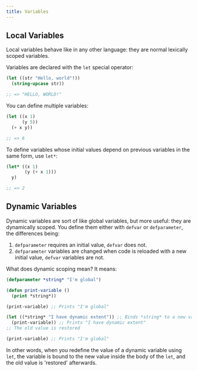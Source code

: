 ```yaml
---
title: Variables
---
```


## Local Variables

Local variables behave like in any other language: they are normal lexically
scoped variables.

Variables are declared with the `let` special operator:

```lisp
(let ((str "Hello, world"!))
  (string-upcase str))

;; => "HELLO, WORLD!"
```

You can define multiple variables:

```lisp
(let ((x 1)
      (y 5))
  (+ x y))

;; => 6
```

To define variables whose initial values depend on previous variables in the
same form, use `let*`:

```lisp
(let* ((x 1)
       (y (+ x 1)))
  y)

;; => 2
```

## Dynamic Variables

Dynamic variables are sort of like global variables, but more useful: they are
dynamically scoped. You define them either with `defvar` or `defparameter`, the
differences being:

1. `defparameter` requires an initial value, `defvar` does not.
2. `defparameter` variables are changed when code is reloaded with a new initial
   value, `defvar` variables are not.

What does dynamic scoping mean? It means:

```lisp
(defparameter *string* "I'm global")

(defun print-variable ()
  (print *string*))

(print-variable) ;; Prints "I'm global"

(let ((*string* "I have dynamic extent")) ;; Binds *string* to a new value
  (print-variable)) ;; Prints "I have dynamic extent"
;; The old value is restored

(print-variable) ;; Prints "I'm global"
```

In other words, when you redefine the value of a dynamic variable using `let`,
the variable is bound to the new value inside the body of the `let`, and the old
value is 'restored' afterwards.
